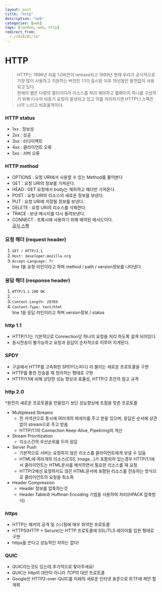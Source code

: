 ```yaml
---
layout: post
title: "http"
description: "web"
categories: [web]
tags: [random, web, http]
redirect_from:
  - /2018/01/14/
---
```

# HTTP
> HTTP는 1996년 처음 1.0버전이 release되고 1999년 현재 우리가 공식적으로 가장 많이 사용하고 지원하는 버전인 1.1이 출시된 이후 15년동안 발전없이 사용되고 있다.  
> 현재의 웹은 다량의 멀티미디어 리소스를 처리 해야하고 웹페이지 하나를 구성하기 위해 다수의 비동기 요청이 발생되고 있고 이를 처리하기엔 HTTP1.1 스펙은 너무 느리고 비효율적이다.

### HTTP status
* 1xx : 정보성
* 2xx : 성공
* 3xx : 리다이렉트
* 4xx : 클라이언트 오류
* 5xx : 서버 오류

### HTTP method
* OPTIONS : 요청 URI에서 사용할 수 있는 Method를 물어본다
* GET : 요청 URI의 정보를 가져온다.
* HEAD : GET 요청에서 body는 제외하고 헤더만 가져온다.
* POST : 요청 URI의 리소스의 새로운 정보를 보낸다.
* PUT : 요청 URI에 저장될 정보를 보낸다.
* DELETE : 요청 URI의 리소스를 삭제한다.
* TRACE : 보낸 메시지를 다시 돌려보낸다.
* CONNECT : 프록시에 사용하기 위해 예약된 메서드이다.  
[공식 스펙](https://tools.ietf.org/html/rfc2616#section-9.1)

### 요청 해더 (request header)
1. `GET / HTTP/1.1`  
2. `Host: developer.mozilla.org`
3. `Accept-Language: fr`  
line 1을 요청 라인이라고 하며 method / path / version정보를 나타낸다.

### 응답 해더 (response header)
1. `HTTP/1.1 200 OK`
2. `...`
3. `Content-Length: 29769`
4. `Content-Type: text/html`  
line 1을 응답 라인이라고 하며 version정보 / status

### http 1.1
* HTTP/1.1는 기본적으로 Connection당 하나의 요청을 처리 하도록 설계 되어있다. 
* 동시전송이 불가능하고 요청과 응답이 순차적으로 이루어 지게된다.

### SPDY
*  구글에서 HTTP를 고속화한 SPDY(스피디) 라 불리는 새로운 프로토콜을 구현
* HTTP를 통한 전송을 재 정의하는 형태로 구현
* HTTP/1.1에 비해 상당한 성능 향상과 효율성, HTTP/2 초안의 참고 규격


### http 2.0
*완전히 새로운 프로토콜을 만들었기 보단 성능향상에 초점을 맞춘 프로토콜
* Multiplexed Streams
	* 한 커넥션으로 동시에 여러개의 메세지를 주고 받을 있으며, 응답은 순서에 상관없이 stream으로 주고 받음 
	* HTTP/1.1의 Connection Keep-Alive, Pipelining의 개선
* Stream Prioritization
	* 리소스간의 우선순위를 두어 응답
* Server Push
	* 기본적으로 서버는 요청하지 않은 리소스를 클라이언트에게 보낼 수 있음
	* HTML에 여러개의 리소스(CSS, Image…)가 포함되어 있는경우 HTTP/1.1에서 클라이언트는 HTML문서를 해석하면서 필요한 리소스를 재 요청 
	* HTTP/2에선 요청하지도 않은 HTML문서에 포함된 리소스를 전송하는 방식으로 클라이언트의 요청을 최소화
* Header Compression
	*  Header 정보를 압축하는것
	*  Header Table과 Huffman Encoding 기법을 사용하여 처리(HPACK 압축방식)

### https
* HTTP는 해커의 공격 및 스니핑에 매우 취약한 프로토콜
* HTTPS(HTTP + Secure)는 HTTP 프로토콜에 SSL/TLS 레이어를 입힌 형태로 구현
* https를 쓴다고 성능적인 저하는 없다!

### QUIC
* QUIC라는것도 있는데 추가적으로 찾아주세요!
* QUIC는 http의 대안이 아니라 *TCP*의 대안 프로토콜
* Google은 HTTP2-over-QUIC를 미래의 새로운 인터넷 표준으로 IETF에 제안 할 계획

